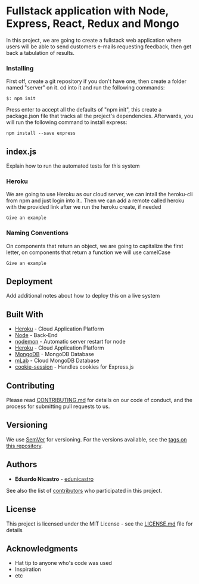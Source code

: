 # Fullstack application with Node, Express, React, Redux and Mongo

In this project, we are going to create a fullstack web application where users
will be able to send customers e-mails requesting feedback, then get back a
tabulation of results.

### Installing

First off, create a git repository if you don't have one, then create a folder
named "server" on it. cd into it and run the following commands:

```
$: npm init
```

Press enter to accept all the defaults of "npm init", this create a package.json
file that tracks all the project's dependencies. Afterwards, you will run the
following command to install express:

```
npm install --save express
```

## index.js

Explain how to run the automated tests for this system

### Heroku

We are going to use Heroku as our cloud server, we can intall the heroku-cli
from npm and just login into it.. Then we can add a remote called heroku with
the provided link after we run the heroku create, if needed

```
Give an example
```

### Naming Conventions

On components that return an object, we are going to capitalize the first letter,
on components that return a function we will use camelCase

```
Give an example
```

## Deployment

Add additional notes about how to deploy this on a live system

## Built With

* [Heroku](https://www.heroku.com/) - Cloud Application Platform
* [Node](https://nodejs.org/) - Back-End
* [nodemon](https://nodemon.io/) - Automatic server restart for node
* [Heroku](https://www.heroku.com/) - Cloud Application Platform
* [MongoDB](https://www.mongodb.com/) - MongoDB Database
* [mLab](https://mlab.com/) - Cloud MongoDB Database
* [cookie-session](https://github.com/expressjs/cookie-session) - Handles
  cookies for Express.js

## Contributing

Please read
[CONTRIBUTING.md](https://gist.github.com/PurpleBooth/b24679402957c63ec426) for
details on our code of conduct, and the process for submitting pull requests to
us.

## Versioning

We use [SemVer](http://semver.org/) for versioning. For the versions available,
see the [tags on this repository](https://github.com/your/project/tags).

## Authors

* **Eduardo Nicastro** - [edunicastro](https://github.com/edunicastro)

See also the list of
[contributors](https://github.com/your/project/contributors) who participated in
this project.

## License

This project is licensed under the MIT License - see the
[LICENSE.md](LICENSE.md) file for details

## Acknowledgments

* Hat tip to anyone who's code was used
* Inspiration
* etc
